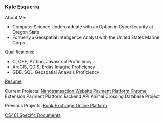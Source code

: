 ### Kyle Esquerra

About Me:
 - Computer Science Undergraduate with an Option in CyberSecurity at Oregon State
 - Formerly a Geospatial Intelligence Analyst with the United States Marine Corps
 
Qualifications:
 - C, C++, Python, Javascript Proficiency
 - ArcGIS, QGIS, Erdas Imagine Proficiency
 - GDB, SQL, Geospatial Analysis Proficiency
 
[Resume](https://docs.google.com/document/d/1MBtDMOfuDyvKeVhVQmRPdVEYf_Erqa7J0FCX56Wa9w4/edit?usp=sharing)
  
 Current Projects:
  [Nanotransaction Website](https://github.com/ZephyrNanotransaction/Nanotransaction_Website)
  [Payment Platform Chrome Extension](https://gitlab.com/zephyr-payments/web-extension)
  [Payment Platform Backend API](https://gitlab.com/zephyr-payments/api)
  [Animal Crossing Database Project](https://github.com/kesquerra/cs340_acnh)
  
 Previous Projects:
  [Book Exchange Online Platform](https://github.com/bookswap361/bookSwap)
  
  [CS461 Specific Documents](https://drive.google.com/drive/u/1/folders/1_j3YvHD1j3w2MQ52pxiJdma0uA4GMcIF)
  
 
